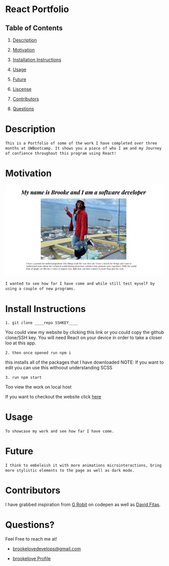 
# React Portfolio

## Table of Contents

1. [Description](#descript)

2. [Motivation](#motivation)

3. [Installation Instructions](#installation-instructions)

4. [Usage](#usage)

5. [Future](#future)

6. [Liscense](#license)

7. [Contributors](#contributors)

8. [Questions](#questions)

# Description

    This is a Portfolio of some of the work I have completed over three months at UWBootcamp. It shows you a piece of who I am and my Journey of confience throughout this program using React!

# Motivation
 ![Brooke Love](./src/images/Screen%20Shot%202022-06-04%20at%206.21.01%20PM.png)
 
    I wanted to see how far I have come and while still test myself by using a couple of new programs.

# Install Instructions

    1. git clone ____repo SSHKEY____
You could view my website by clicking this link or you could copy the github clone/SSH key. You will need React on your device in order to take a closer loo at this app.

    2. then once opened run npm i
this installs all of the packages that I have downloaded
NOTE: If you want to edit you can use this withoout understanding SCSS

    3. run npm start 
Too view the work on local host

If you want to checkout the website click [here](https://protected-ridge-15783.herokuapp.com/)

# Usage

    To showcase my work and see how far I have come. 

# Future

    I think to embeleish it with more animations microinteractions, bring more stylistic elements to the page as well as dark mode. 

# Contributors

I have grabbed inspiration from [G Robit](https://codepen.io/grohit) on codepen as well as [David Fitas](https://codepen.io/dfitzy).

# Questions?

Feel Free to reach me at!

* brookelovedevelops@gmail.com

* [brookelove Profile](https://github.com/brookelove)